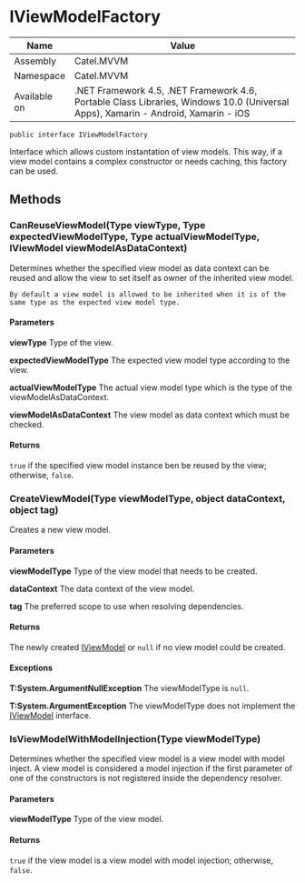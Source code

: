 

# IViewModelFactory

Name|Value
---|---
Assembly|Catel.MVVM
Namespace|Catel.MVVM
Available on|.NET Framework 4.5, .NET Framework 4.6, Portable Class Libraries, Windows 10.0 (Universal Apps), Xamarin - Android, Xamarin - iOS

```
public interface IViewModelFactory
```

Interface which allows custom instantation of view models. This way, if a view model contains a complex constructor or needs 
    caching, this factory can be used.



## Methods

### CanReuseViewModel(Type viewType, Type expectedViewModelType, Type actualViewModelType, IViewModel viewModelAsDataContext)

Determines whether the specified view model as data context can be reused and allow the view to set itself as
    owner of the inherited view model.
    


    By default a view model is allowed to be inherited when it is of the same type as the expected view model type.

#### Parameters

**viewType**
Type of the view.

**expectedViewModelType**
The expected view model type according to the view.

**actualViewModelType**
The actual view model type which is the type of the viewModelAsDataContext.

**viewModelAsDataContext**
The view model as data context which must be checked.

#### Returns

```true``` if the specified view model instance ben be reused by the view; otherwise, ```false```.



### CreateViewModel(Type viewModelType, object dataContext, object tag)

Creates a new view model.

#### Parameters

**viewModelType**
Type of the view model that needs to be created.

**dataContext**
The data context of the view model.

**tag**
The preferred scope to use when resolving dependencies.

#### Returns

The newly created [IViewModel](#) or ```null``` if no view model could be created.

#### Exceptions

**T:System.ArgumentNullException**
The viewModelType is ```null```.

**T:System.ArgumentException**
The viewModelType does not implement the [IViewModel](#) interface.



### IsViewModelWithModelInjection(Type viewModelType)

Determines whether the specified view model is a view model with model inject. A view model is
    considered a model injection if the first parameter of one of the constructors is not registered inside
    the dependency resolver.

#### Parameters

**viewModelType**
Type of the view model.

#### Returns

```true``` if the view model is a view model with model injection; otherwise, ```false```.




